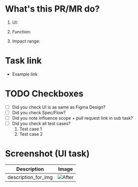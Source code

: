 # What's this PR/MR do?
1. UI:

2. Function:

3. Impact range:


# Task link
- Example link

# TODO Checkboxes
- [ ] Did you check UI is as same as Figma Design?
- [ ] Did you check Spec/Flow?
- [ ] Did you note influence scope + pull request link in sub task?
- [ ] Did you check all test cases?
  1. Test case 1
  2. Test case 2

# Screenshot (UI task)
| Description | Image |
| --- | --- |
| description_for_img | ![After](https://i.imgur.com/9I9Z9ZS.png) |
